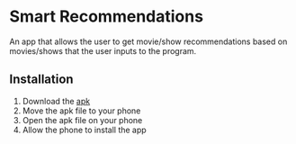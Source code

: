 # Smart Recommendations
An app that allows the user to get movie/show recommendations based on movies/shows that the user inputs to the program.

## Installation
1. Download the [apk](www.google.com)
2. Move the apk file to your phone
3. Open the apk file on your phone
4. Allow the phone to install the app
